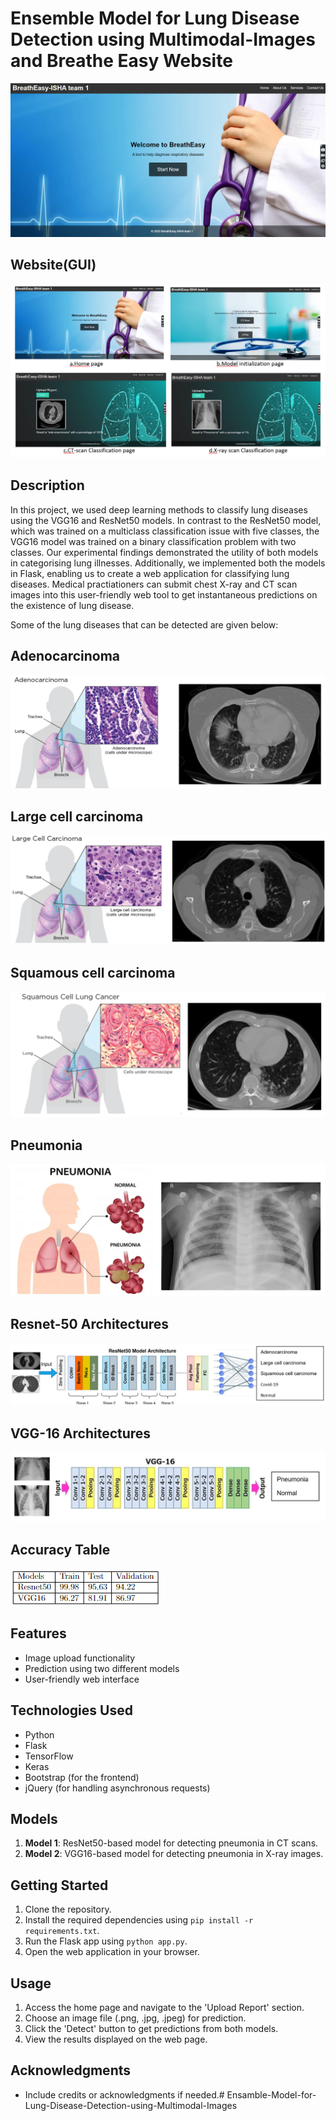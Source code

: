 # Ensemble Model for Lung Disease Detection using Multimodal-Images and Breathe Easy Website
![GitHub Logo](https://github.com/samyukth7/Ensamble-Model-for-Lung-Disease-Detection-using-Multimodal-Images/blob/main/Images/1st%20page.png)
## Website(GUI)
![GitHub Logo](https://github.com/samyukth7/Ensamble-Model-for-Lung-Disease-Detection-using-Multimodal-Images/blob/main/Images/fine.png)

## Description
 
In this project, we used deep learning methods to classify lung diseases
using the VGG16 and ResNet50 models. In contrast to the ResNet50
model, which was trained on a multiclass classification issue with five
classes, the VGG16 model was trained on a binary classification problem
with two classes. Our experimental findings demonstrated the utility of
both models in categorising lung illnesses.
Additionally, we implemented both the models in Flask, enabling
us to create a web application for classifying lung diseases. Medical practiationers can submit chest X-ray and CT scan images into this user-friendly
web tool to get instantaneous predictions on the existence of lung disease.

Some of the lung diseases that can be detected are given below:

## Adenocarcinoma
![GitHub Logo](https://github.com/samyukth7/Ensamble-Model-for-Lung-Disease-Detection-using-Multimodal-Images/blob/main/Images/andro.png)


## Large cell carcinoma
![GitHub Logo](https://github.com/samyukth7/Ensamble-Model-for-Lung-Disease-Detection-using-Multimodal-Images/blob/main/Images/lar.png)

## Squamous cell carcinoma
![GitHub Logo](https://github.com/samyukth7/Ensamble-Model-for-Lung-Disease-Detection-using-Multimodal-Images/blob/main/Images/sm.png)

## Pneumonia
![GitHub Logo](https://github.com/samyukth7/Ensamble-Model-for-Lung-Disease-Detection-using-Multimodal-Images/blob/main/Images/pno.png)

## Resnet-50 Architectures
![GitHub Logo](https://github.com/samyukth7/Ensamble-Model-for-Lung-Disease-Detection-using-Multimodal-Images/blob/main/Images/resnet.png)

## VGG-16 Architectures

![GitHub Logo](https://github.com/samyukth7/Ensamble-Model-for-Lung-Disease-Detection-using-Multimodal-Images/blob/main/Images/vgg.png)

## Accuracy  Table
![GitHub Logo](https://github.com/samyukth7/Ensamble-Model-for-Lung-Disease-Detection-using-Multimodal-Images/blob/main/Images/ll.png)


## Features

- Image upload functionality
- Prediction using two different models
- User-friendly web interface

## Technologies Used

- Python
- Flask
- TensorFlow
- Keras
- Bootstrap (for the frontend)
- jQuery (for handling asynchronous requests)

## Models

1. **Model 1**: ResNet50-based model for detecting pneumonia in CT scans.
2. **Model 2**: VGG16-based model for detecting pneumonia in X-ray images.

## Getting Started

1. Clone the repository.
2. Install the required dependencies using `pip install -r requirements.txt`.
3. Run the Flask app using `python app.py`.
4. Open the web application in your browser.

## Usage

1. Access the home page and navigate to the 'Upload Report' section.
2. Choose an image file (.png, .jpg, .jpeg) for prediction.
3. Click the 'Detect' button to get predictions from both models.
4. View the results displayed on the web page.


## Acknowledgments

- Include credits or acknowledgments if needed.# Ensamble-Model-for-Lung-Disease-Detection-using-Multimodal-Images
